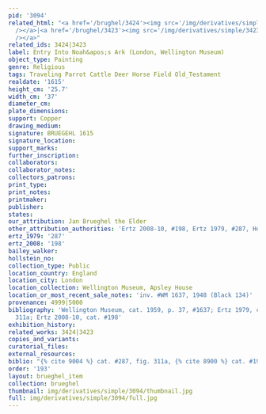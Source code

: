 ```yaml
---
pid: '3094'
related_html: "<a href='/brughel/3424'><img src='/img/derivatives/simple/3424/thumbnail.jpg'
  /></a>|<a href='/brughel/3423'><img src='/img/derivatives/simple/3423/thumbnail.jpg'
  /></a>"
related_ids: 3424|3423
label: Entry Into Noah&apos;s Ark (London, Wellington Museum)
object_type: Painting
genre: Religious
tags: Traveling Parrot Cattle Deer Horse Field Old_Testament
realdate: '1615'
height_cm: '25.7'
width_cm: '37'
diameter_cm: 
plate_dimensions: 
support: Copper
drawing_medium: 
signature: BRUEGEHL 1615
signature_location: 
support_marks: 
further_inscription: 
collaborators: 
collaborator_notes: 
collectors_patrons: 
print_type: 
print_notes: 
printmaker: 
publisher: 
states: 
our_attribution: Jan Brueghel the Elder
other_attribution_authorities: 'Ertz 2008-10, #198, Ertz 1979, #287, Honig database'
ertz_1979: '287'
ertz_2008: '198'
bailey_walker: 
hollstein_no: 
collection_type: Public
location_country: England
location_city: London
location_collection: Wellington Museum, Apsley House
location_or_most_recent_sale_notes: 'inv. #WM 1637, 1948 (Black 134)'
provenance: 4999|5000
bibliography: 'Wellington Museum, cat. 1959, p. 37, #1637; Ertz 1979, cat. #287, fig.
  311a; Ertz 2008-10, cat. #198'
exhibition_history: 
related_works: 3424|3423
copies_and_variants: 
curatorial_files: 
external_resources: 
biblio: "{% cite 9004 %} cat. #287, fig. 311a, {% cite 8900 %} cat. #198"
order: '193'
layout: brueghel_item
collection: brueghel
thumbnail: img/derivatives/simple/3094/thumbnail.jpg
full: img/derivatives/simple/3094/full.jpg
---
```

